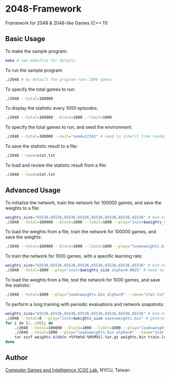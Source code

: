 # 2048-Framework

Framework for 2048 & 2048-like Games (C++ 11)

## Basic Usage

To make the sample program:
```bash
make # see makefile for details
```

To run the sample program:
```bash
./2048 # by default the program runs 1000 games
```

To specify the total games to run:
```bash
./2048 --total=100000
```

To display the statistic every 1000 episodes:
```bash
./2048 --total=100000 --block=1000 --limit=1000
```

To specify the total games to run, and seed the environment:
```bash
./2048 --total=100000 --evil="seed=12345" # need to inherit from random_agent
```

To save the statistic result to a file:
```bash
./2048 --save=stat.txt
```

To load and review the statistic result from a file:
```bash
./2048 --load=stat.txt
```

## Advanced Usage

To initialize the network, train the network for 100000 games, and save the weights to a file:
```bash
weights_size="65536,65536,65536,65536,65536,65536,65536,65536" # 8x4-tuple
./2048 --total=100000 --block=1000 --limit=1000 --play="init=$weights_size save=weights.bin" # need to inherit from weight_agent
```

To load the weights from a file, train the network for 100000 games, and save the weights:
```bash
./2048 --total=100000 --block=1000 --limit=1000 --play="load=weights.bin save=weights.bin" # need to inherit from weight_agent
```

To train the network for 1000 games, with a specific learning rate:
```bash
weights_size="65536,65536,65536,65536,65536,65536,65536,65536" # 8x4-tuple
./2048 --total=1000 --play="init=$weights_size alpha=0.0025" # need to inherit from weight_agent
```

To load the weights from a file, test the network for 1000 games, and save the statistic:
```bash
./2048 --total=1000 --play="load=weights.bin alpha=0" --save="stat.txt" # need to inherit from weight_agent
```

To perform a long training with periodic evaluations and network snapshots:
```bash
weights_size="65536,65536,65536,65536,65536,65536,65536,65536" # 8x4-tuple
./2048 --total=0 --play="init=$weights_size save=weights.bin" # generate a clean network
for i in {1..100}; do
	./2048 --total=100000 --block=1000 --limit=1000 --play="load=weights.bin save=weights.bin alpha=0.0025" | tee -a train.log
	./2048 --total=1000 --play="load=weights.bin alpha=0" --save="stat.txt"
	tar zcvf weights.$(date +%Y%m%d-%H%M%S).tar.gz weights.bin train.log stat.txt
done
```

## Author

[Computer Games and Intelligence (CGI) Lab](https://cgilab.nctu.edu.tw/), NYCU, Taiwan
